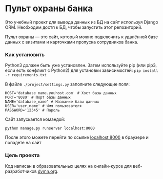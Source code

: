 # Пульт охраны банка

Это учебный проект для вывода данных из БД на сайт используя Django ORM.
Необходим достп к БД, чтобы запустить этот репозиторий.

Пульт охраны — это сайт, который можно подключить к удалённой базе данных с визитами и карточками пропуска сотрудников банка.

### Как установить

Python3 должен быть уже установлен. Затем используйте pip (или pip3, если есть конфликт с Python2) для установки зависимостей:
```pip install -r requirements.txt```

В файле `./project/settings.py` заполните следующие поля:
```
HOST='database_name.youhost.com' # Хост базы данных
PORT='8080' # Порт базы данных
NAME='database_name' # Название базы данных
USER='user_name' # Имя пользователя
PASSWORD='12345' # Пароль
```

Сайт запускается командой:
```
python manage.py runserver localhost:8000
```
После этого можете перейти по ссылке [localhost:8000](http://localhost:8000/) в браузере и попадете на сайт

### Цель проекта

Код написан в образовательных целях на онлайн-курсе для веб-разработчиков [dvmn.org](https://dvmn.org/).